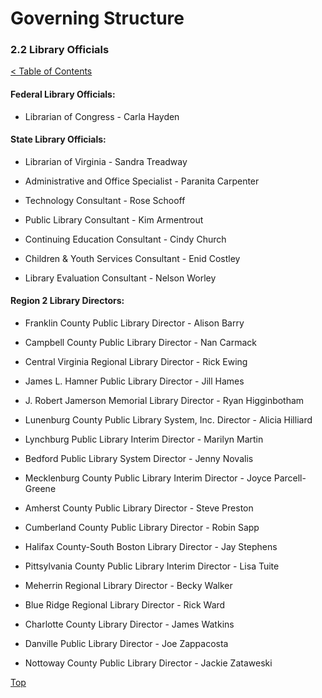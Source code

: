 [0]: ../README.md
[2.2]: library-officials.md

# Governing Structure
### 2.2 Library Officials
[< Table of Contents][0]

#### Federal Library Officials:

* Librarian of Congress - Carla Hayden

#### State Library Officials:

* Librarian of Virginia - Sandra Treadway

* Administrative and Office Specialist - Paranita Carpenter

* Technology Consultant - Rose Schooff

* Public Library Consultant - Kim Armentrout

* Continuing Education Consultant - Cindy Church

* Children & Youth Services Consultant - Enid Costley

* Library Evaluation Consultant - Nelson Worley

#### Region 2 Library Directors:

* Franklin County Public Library Director - Alison Barry

* Campbell County Public Library Director - Nan Carmack

* Central Virginia Regional Library Director - Rick Ewing

* James L. Hamner Public Library Director - Jill Hames

* J. Robert Jamerson Memorial Library Director - Ryan Higginbotham

* Lunenburg County Public Library System, Inc. Director - Alicia Hilliard

* Lynchburg Public Library Interim Director - Marilyn Martin

* Bedford Public Library System Director - Jenny Novalis

* Mecklenburg County Public Library Interim Director - Joyce Parcell-Greene

* Amherst County Public Library Director - Steve Preston

* Cumberland County Public Library Director - Robin Sapp

* Halifax County-South Boston Library Director - Jay Stephens

* Pittsylvania County Public Library Interim Director - Lisa Tuite

* Meherrin Regional Library Director - Becky Walker

* Blue Ridge Regional Library Director - Rick Ward

* Charlotte County Library Director - James Watkins

* Danville Public Library Director - Joe Zappacosta

* Nottoway County Public Library Director - Jackie Zataweski

[Top][2.2]